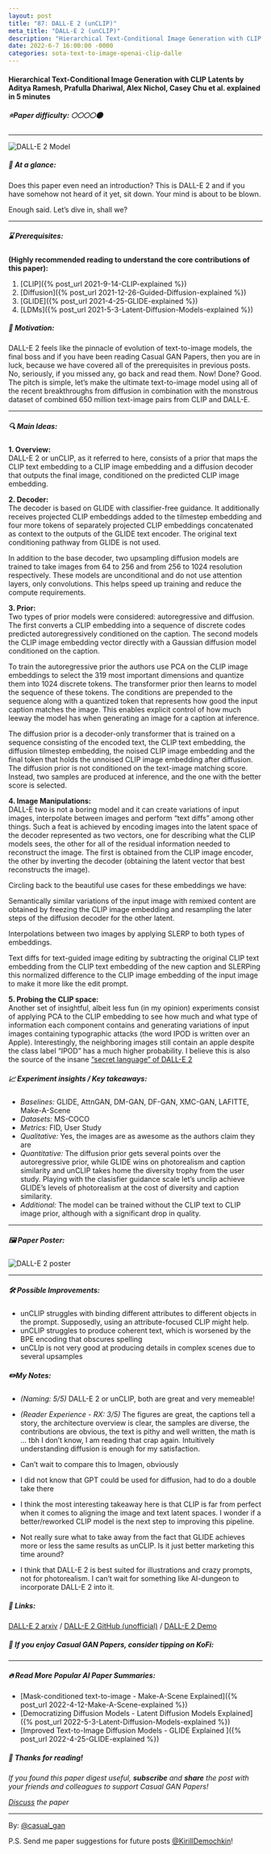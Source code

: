 ```yaml
---
layout: post
title: "87: DALL-E 2 (unCLIP)"
meta_title: "DALL-E 2 (unCLIP)"
description: "Hierarchical Text-Conditional Image Generation with CLIP Latents by Aditya Ramesh, Prafulla Dhariwal, Alex Nichol, Casey Chu et al. explained in 5 minutes"
date: 2022-6-7 16:00:00 -0000
categories: sota-text-to-image-openai-clip-dalle
---
```


#### Hierarchical Text-Conditional Image Generation with CLIP Latents by Aditya Ramesh, Prafulla Dhariwal, Alex Nichol, Casey Chu et al. explained in 5 minutes

##### ⭐️Paper difficulty: 🌕🌕🌕🌕🌑

***

![DALL-E 2 Model](/assets/images/dalle2_preview.jpeg "DALL-E 2 Teaser")

##### 🎯 At a glance:

Does this paper even need an introduction? This is DALL-E 2 and if you have somehow not heard of it yet, sit down. Your mind is about to be blown.  

Enough said. Let’s dive in, shall we?

<script type='text/javascript' src='https://storage.ko-fi.com/cdn/widget/Widget_2.js'></script><script type='text/javascript'>kofiwidget2.init('Tip Casual GAN Papers', '#2b2f3c', 'V7V7BXBHV');kofiwidget2.draw();</script> 

***

##### ⌛️ Prerequisites:

**(Highly recommended reading to understand the core contributions of this paper):**  
1. [CLIP]({% post_url 2021-9-14-CLIP-explained %})  
2. [Diffusion]({% post_url 2021-12-26-Guided-Diffusion-explained %})  
3. [GLIDE]({% post_url 2021-4-25-GLIDE-explained %})  
4. [LDMs]({% post_url 2021-5-3-Latent-Diffusion-Models-explained %})  

##### 🚀 Motivation:

DALL-E 2 feels like the pinnacle of evolution of text-to-image models, the final boss and if you have been reading Casual GAN Papers, then you are in luck, because we have covered all of the prerequisites in previous posts. No, seriously, if you missed any, go back and read them. Now! Done? Good. The pitch is simple, let’s make the ultimate text-to-image model using all of the recent breakthroughs from diffusion in combination with the monstrous dataset of combined 650 million text-image pairs from CLIP and DALL-E.  

***

##### 🔍 Main Ideas:

**1. Overview:**  
DALL-E 2 or unCLIP, as it referred to here, consists of a prior that maps the CLIP text embedding to a CLIP image embedding and a diffusion decoder that outputs the final image, conditioned on the predicted CLIP image embedding.  

**2. Decoder:**  
The decoder is based on GLIDE with classifier-free guidance. It additionally receives projected CLIP embeddings added to the tilmestep embedding and four more tokens of separately projected CLIP embeddings concatenated as context to the outputs of the GLIDE text encoder. The original text conditioning pathway from GLIDE is not used.  

In addition to the base decoder, two upsampling diffusion models are trained to take images from 64 to 256 and from 256 to 1024 resolution respectively. These models are unconditional and do not use attention layers, only convolutions. This helps speed up training and reduce the compute requirements.  

**3. Prior:**  
Two types of prior models were considered: autoregressive and diffusion. The first converts a CLIP embedding into a sequence of discrete codes predicted autoregressively conditioned on the caption. The second models the CLIP image embedding vector directly with a Gaussian diffusion model conditioned on the caption.  

To train the autoregressive prior the authors use PCA on the CLIP image embeddings to select the 319 most important dimensions and quantize them into 1024 discrete tokens. The transformer prior then learns to model the sequence of these tokens. The conditions are prepended to the sequence along with a quantized token that represents how good the input caption matches the image. This enables explicit control of how much leeway the model has when generating an image for a caption at inference.  

The diffusion prior is a decoder-only transformer that is trained on a sequence consisting of the encoded text, the CLIP text embedding, the diffusion tilmestep embedding, the noised CLIP image embedding and the final token that holds the unnoised CLIP image embedding after diffusion. The diffusion prior is not conditioned on the text-image matching score. Instead, two samples are produced at inference, and the one with the better score is selected.  

**4. Image Manipulations:**  
DALL-E two is not a boring model and it can create variations of input images, interpolate between images and perform “text diffs” among other things. Such a feat is achieved by encoding images into the latent space of the decoder represented as two vectors, one for describing what the CLIP models sees, the other for all of the residual information needed to reconstruct the image. The first is obtained from the CLIP image encoder, the other by inverting the decoder (obtaining the latent vector that best reconstructs the image).  

Circling back to the beautiful use cases for these embeddings we have:  

Semantically similar variations of the input image with remixed content are obtained by freezing the CLIP image embedding and resampling the later steps of the diffusion decoder for the other latent.  

Interpolations between two images by applying SLERP to both types of embeddings.  

Text diffs for text-guided image editing by subtracting the original CLIP text embedding from the CLIP text embedding of the new caption and SLERPing this normalized difference to the CLIP image embedding of the input image to make it more like the edit prompt.  

**5. Probing the CLIP space:**  
Another set of insightful, albeit less fun (in my opinion) experiments consist of applying PCA to the CLIP embedding to see how much and what type of information each component contains and generating variations of input images containing typographic attacks (the word IPOD is written over an Apple). Interestingly, the neighboring images still contain an apple despite the class label “IPOD” has a much higher probability. I believe this is also the source of the insane [“secret language” of DALL-E 2](https://twitter.com/giannis_daras/status/1531693093040230402?s=20&t=HSm5WI_POT7zrLOf4yroOA)  

##### 📈 Experiment insights / Key takeaways:

- *Baselines:* GLIDE, AttnGAN, DM-GAN, DF-GAN, XMC-GAN, LAFITTE, Make-A-Scene  
- *Datasets:* MS-COCO  
- *Metrics:* FID, User Study  
- *Qualitative:* Yes, the images are as awesome as the authors claim they are  
- *Quantitative:* The diffusion prior gets several points over the autoregressive prior, while GLIDE wins on photorealism and caption similarity and unCLIP takes home the diversity trophy from the user study. Playing with the clasisfier guidance scale let’s unclip achieve GLIDE’s levels of photorealism at the cost of diversity and caption similarity.  
- *Additional:* The model can be trained without the CLIP text to CLIP image prior, although with a significant drop in quality.    

***

##### 🖼️ Paper Poster:

![DALL-E 2 poster](/assets/images/dalle2.jpg "DALL-E 2Poster")

***

##### 🛠 Possible Improvements:

- unCLIP struggles with binding different attributes to different objects in the prompt. Supposedly, using an attribute-focused CLIP might help.  
- unCLIP struggles to produce coherent text, which is worsened by the BPE encoding that obscures spelling  
- unCLIp is not very good at producing details in complex scenes due to several upsamples  


##### ✏️My Notes:

- *(Naming: 5/5)* DALL-E 2 or unCLIP, both are great and very memeable!  
- *(Reader Experience - RX: 3/5)* The figures are great, the captions tell a story, the architecture overview is clear, the samples are diverse, the contributions are obvious, the text is pithy and well written, the math is … tbh I don’t know, I am reading that crap again. Intuitively understanding diffusion is enough for my satisfaction.  

- Can’t wait to compare this to Imagen, obviously  
- I did not know that GPT could be used for diffusion, had to do a double take there  
- I think the most interesting takeaway here is that CLIP is far from perfect when it comes to aligning the image and text latent spaces. I wonder if a better/reworked CLIP model is the next step to improving this pipeline.  
- Not really sure what to take away from the fact that GLIDE achieves more or less the same results as unCLIP. Is it just better marketing this time around?  
- I think that DALL-E 2 is best suited for illustrations and crazy prompts, not for photorealism. I can’t wait for something like AI-dungeon to incorporate DALL-E 2 into it.  

##### 🔗 Links:

[DALL-E 2 arxiv](https://arxiv.org/pdf/2204.06125.pdf) / [DALL-E 2 GitHub (unofficial)](https://github.com/lucidrains/DALLE2-pytorch) / [DALL-E 2 Demo](https://labs.openai.com/waitlist)

##### 💸 If you enjoy Casual GAN Papers, consider tipping on KoFi:  

<script type='text/javascript' src='https://storage.ko-fi.com/cdn/widget/Widget_2.js'></script><script type='text/javascript'>kofiwidget2.init('Tip Casual GAN Papers', '#e02863', 'V7V7BXBHV');kofiwidget2.draw();</script> 

***

##### 🔥 Read More Popular AI Paper Summaries:
- [Mask-conditioned text-to-image - Make-A-Scene Explained]({% post_url 2022-4-12-Make-A-Scene-explained %})
- [Democratizing Diffusion Models - Latent Diffusion Models Explained]({% post_url 2022-5-3-Latent-Diffusion-Models-explained %})
- [Improved Text-to-Image Diffusion Models - GLIDE Explained ]({% post_url 2022-4-25-GLIDE-explained %})

##### 👋 Thanks for reading!
*If you found this paper digest useful, **subscribe** and **share** the post with your friends and colleagues to support Casual GAN Papers!*

*[Discuss](https://t.me/casual_gans_chat) the paper*

***

By: [@casual_gan](https://t.me/joinchat/KeutnzlvetRkZGZi)

P.S. Send me paper suggestions for future posts
[@KirillDemochkin](mailto:kdemochkin@gmail.com)!
